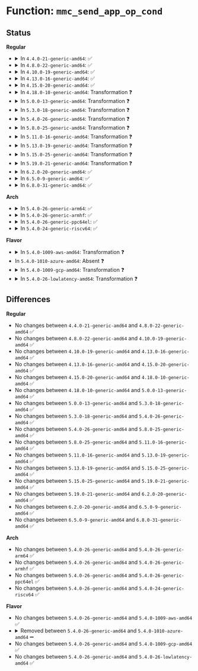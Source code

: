 # Function: <code>mmc_send_app_op_cond</code>

## Status
<b>Regular</b>
<ul>
<li>
<details>
<summary>In <code>4.4.0-21-generic-amd64</code>: ✅</summary>

```c
int mmc_send_app_op_cond(struct mmc_host * host, u32 ocr, u32 * rocr)
```

```json
{
  "name": "mmc_send_app_op_cond",
  "collision_type": "Unique Global",
  "inline_type": "No",
  "funcs": [
    {
      "addr": 18446744071585956432,
      "name": "mmc_send_app_op_cond",
      "external": true,
      "loc": "drivers/mmc/core/sd_ops.c:150",
      "file": "drivers/mmc/core/sd_ops.c",
      "inline": "seen, unknown",
      "caller_inline": [],
      "caller_func": [
        "drivers/mmc/core/sd.c:mmc_sd_get_cid",
        "drivers/mmc/core/sd.c:mmc_attach_sd"
      ]
    }
  ],
  "symbols": [
    {
      "addr": 18446744071585956432,
      "name": "mmc_send_app_op_cond",
      "section": ".text",
      "bind": "STB_GLOBAL",
      "size": 285
    }
  ]
}
```
</details>
</li>
<li>
<details>
<summary>In <code>4.8.0-22-generic-amd64</code>: ✅</summary>

```c
int mmc_send_app_op_cond(struct mmc_host * host, u32 ocr, u32 * rocr)
```

```json
{
  "name": "mmc_send_app_op_cond",
  "collision_type": "Unique Global",
  "inline_type": "No",
  "funcs": [
    {
      "addr": 18446744071586361856,
      "name": "mmc_send_app_op_cond",
      "external": true,
      "loc": "drivers/mmc/core/sd_ops.c:145",
      "file": "drivers/mmc/core/sd_ops.c",
      "inline": "seen, unknown",
      "caller_inline": [],
      "caller_func": [
        "drivers/mmc/core/sd.c:mmc_attach_sd",
        "drivers/mmc/core/sd.c:mmc_sd_get_cid"
      ]
    }
  ],
  "symbols": [
    {
      "addr": 18446744071586361856,
      "name": "mmc_send_app_op_cond",
      "section": ".text",
      "bind": "STB_GLOBAL",
      "size": 279
    }
  ]
}
```
</details>
</li>
<li>
<details>
<summary>In <code>4.10.0-19-generic-amd64</code>: ✅</summary>

```c
int mmc_send_app_op_cond(struct mmc_host * host, u32 ocr, u32 * rocr)
```

```json
{
  "name": "mmc_send_app_op_cond",
  "collision_type": "Unique Global",
  "inline_type": "No",
  "funcs": [
    {
      "addr": 18446744071586570944,
      "name": "mmc_send_app_op_cond",
      "external": true,
      "loc": "drivers/mmc/core/sd_ops.c:142",
      "file": "drivers/mmc/core/sd_ops.c",
      "inline": "seen, unknown",
      "caller_inline": [],
      "caller_func": [
        "drivers/mmc/core/sd.c:mmc_attach_sd",
        "drivers/mmc/core/sd.c:mmc_sd_get_cid"
      ]
    }
  ],
  "symbols": [
    {
      "addr": 18446744071586570944,
      "name": "mmc_send_app_op_cond",
      "section": ".text",
      "bind": "STB_GLOBAL",
      "size": 268
    }
  ]
}
```
</details>
</li>
<li>
<details>
<summary>In <code>4.13.0-16-generic-amd64</code>: ✅</summary>

```c
int mmc_send_app_op_cond(struct mmc_host * host, u32 ocr, u32 * rocr)
```

```json
{
  "name": "mmc_send_app_op_cond",
  "collision_type": "Unique Global",
  "inline_type": "No",
  "funcs": [
    {
      "addr": 18446744071586695712,
      "name": "mmc_send_app_op_cond",
      "external": true,
      "loc": "drivers/mmc/core/sd_ops.c:142",
      "file": "drivers/mmc/core/sd_ops.c",
      "inline": "seen, unknown",
      "caller_inline": [],
      "caller_func": [
        "drivers/mmc/core/sd.c:mmc_attach_sd",
        "drivers/mmc/core/sd.c:mmc_sd_get_cid"
      ]
    }
  ],
  "symbols": [
    {
      "addr": 18446744071586695712,
      "name": "mmc_send_app_op_cond",
      "section": ".text",
      "bind": "STB_GLOBAL",
      "size": 277
    }
  ]
}
```
</details>
</li>
<li>
<details>
<summary>In <code>4.15.0-20-generic-amd64</code>: ✅</summary>

```c
int mmc_send_app_op_cond(struct mmc_host * host, u32 ocr, u32 * rocr)
```

```json
{
  "name": "mmc_send_app_op_cond",
  "collision_type": "Unique Global",
  "inline_type": "No",
  "funcs": [
    {
      "addr": 18446744071587180448,
      "name": "mmc_send_app_op_cond",
      "external": true,
      "loc": "drivers/mmc/core/sd_ops.c:142",
      "file": "drivers/mmc/core/sd_ops.c",
      "inline": "seen, unknown",
      "caller_inline": [],
      "caller_func": [
        "drivers/mmc/core/sd.c:mmc_attach_sd",
        "drivers/mmc/core/sd.c:mmc_sd_get_cid"
      ]
    }
  ],
  "symbols": [
    {
      "addr": 18446744071587180448,
      "name": "mmc_send_app_op_cond",
      "section": ".text",
      "bind": "STB_GLOBAL",
      "size": 277
    }
  ]
}
```
</details>
</li>
<li>
<details>
<summary>In <code>4.18.0-10-generic-amd64</code>: Transformation ❓</summary>

```c
int mmc_send_app_op_cond(struct mmc_host * host, u32 ocr, u32 * rocr)
```

```json
{
  "name": "mmc_send_app_op_cond",
  "collision_type": "Unique Global",
  "inline_type": "No",
  "funcs": [
    {
      "addr": 0,
      "name": "mmc_send_app_op_cond",
      "external": true,
      "loc": "drivers/mmc/core/sd_ops.c:142",
      "file": "drivers/mmc/core/sd_ops.c",
      "inline": "seen, unknown",
      "caller_inline": [],
      "caller_func": [
        "drivers/mmc/core/sd.c:mmc_attach_sd"
      ]
    }
  ],
  "symbols": [
    {
      "addr": 18446744071587482099,
      "name": "mmc_send_app_op_cond.cold.1",
      "section": ".text",
      "bind": "STB_LOCAL",
      "size": 27
    },
    {
      "addr": 18446744071587480576,
      "name": "mmc_send_app_op_cond",
      "section": ".text",
      "bind": "STB_GLOBAL",
      "size": 251
    }
  ]
}
```
</details>
</li>
<li>
<details>
<summary>In <code>5.0.0-13-generic-amd64</code>: Transformation ❓</summary>

```c
int mmc_send_app_op_cond(struct mmc_host * host, u32 ocr, u32 * rocr)
```

```json
{
  "name": "mmc_send_app_op_cond",
  "collision_type": "Unique Global",
  "inline_type": "No",
  "funcs": [
    {
      "addr": 0,
      "name": "mmc_send_app_op_cond",
      "external": true,
      "loc": "drivers/mmc/core/sd_ops.c:142",
      "file": "drivers/mmc/core/sd_ops.c",
      "inline": "seen, unknown",
      "caller_inline": [],
      "caller_func": [
        "drivers/mmc/core/sd.c:mmc_attach_sd"
      ]
    }
  ],
  "symbols": [
    {
      "addr": 18446744071587662211,
      "name": "mmc_send_app_op_cond.cold.1",
      "section": ".text",
      "bind": "STB_LOCAL",
      "size": 27
    },
    {
      "addr": 18446744071587660688,
      "name": "mmc_send_app_op_cond",
      "section": ".text",
      "bind": "STB_GLOBAL",
      "size": 251
    }
  ]
}
```
</details>
</li>
<li>
<details>
<summary>In <code>5.3.0-18-generic-amd64</code>: Transformation ❓</summary>

```c
int mmc_send_app_op_cond(struct mmc_host * host, u32 ocr, u32 * rocr)
```

```json
{
  "name": "mmc_send_app_op_cond",
  "collision_type": "Unique Global",
  "inline_type": "No",
  "funcs": [
    {
      "addr": 0,
      "name": "mmc_send_app_op_cond",
      "external": true,
      "loc": "drivers/mmc/core/sd_ops.c:117",
      "file": "drivers/mmc/core/sd_ops.c",
      "inline": "seen, unknown",
      "caller_inline": [],
      "caller_func": [
        "drivers/mmc/core/sd.c:mmc_attach_sd",
        "drivers/mmc/core/sd.c:mmc_sd_get_cid"
      ]
    }
  ],
  "symbols": [
    {
      "addr": 18446744071587940525,
      "name": "mmc_send_app_op_cond.cold",
      "section": ".text",
      "bind": "STB_LOCAL",
      "size": 27
    },
    {
      "addr": 18446744071587938992,
      "name": "mmc_send_app_op_cond",
      "section": ".text",
      "bind": "STB_GLOBAL",
      "size": 246
    }
  ]
}
```
</details>
</li>
<li>
<details>
<summary>In <code>5.4.0-26-generic-amd64</code>: Transformation ❓</summary>

```c
int mmc_send_app_op_cond(struct mmc_host * host, u32 ocr, u32 * rocr)
```

```json
{
  "name": "mmc_send_app_op_cond",
  "collision_type": "Unique Global",
  "inline_type": "No",
  "funcs": [
    {
      "addr": 0,
      "name": "mmc_send_app_op_cond",
      "external": true,
      "loc": "drivers/mmc/core/sd_ops.c:117",
      "file": "drivers/mmc/core/sd_ops.c",
      "inline": "seen, unknown",
      "caller_inline": [],
      "caller_func": [
        "drivers/mmc/core/sd.c:mmc_attach_sd",
        "drivers/mmc/core/sd.c:mmc_sd_get_cid"
      ]
    }
  ],
  "symbols": [
    {
      "addr": 18446744071588146405,
      "name": "mmc_send_app_op_cond.cold",
      "section": ".text",
      "bind": "STB_LOCAL",
      "size": 27
    },
    {
      "addr": 18446744071588144896,
      "name": "mmc_send_app_op_cond",
      "section": ".text",
      "bind": "STB_GLOBAL",
      "size": 246
    }
  ]
}
```
</details>
</li>
<li>
<details>
<summary>In <code>5.8.0-25-generic-amd64</code>: Transformation ❓</summary>

```c
int mmc_send_app_op_cond(struct mmc_host * host, u32 ocr, u32 * rocr)
```

```json
{
  "name": "mmc_send_app_op_cond",
  "collision_type": "Unique Global",
  "inline_type": "No",
  "funcs": [
    {
      "addr": 0,
      "name": "mmc_send_app_op_cond",
      "external": true,
      "loc": "drivers/mmc/core/sd_ops.c:117",
      "file": "drivers/mmc/core/sd_ops.c",
      "inline": "seen, unknown",
      "caller_inline": [],
      "caller_func": [
        "drivers/mmc/core/sd.c:mmc_attach_sd",
        "drivers/mmc/core/sd.c:mmc_sd_get_cid"
      ]
    }
  ],
  "symbols": [
    {
      "addr": 18446744071589010165,
      "name": "mmc_send_app_op_cond.cold",
      "section": ".text",
      "bind": "STB_LOCAL",
      "size": 27
    },
    {
      "addr": 18446744071589008672,
      "name": "mmc_send_app_op_cond",
      "section": ".text",
      "bind": "STB_GLOBAL",
      "size": 246
    }
  ]
}
```
</details>
</li>
<li>
<details>
<summary>In <code>5.11.0-16-generic-amd64</code>: Transformation ❓</summary>

```c
int mmc_send_app_op_cond(struct mmc_host * host, u32 ocr, u32 * rocr)
```

```json
{
  "name": "mmc_send_app_op_cond",
  "collision_type": "Unique Global",
  "inline_type": "No",
  "funcs": [
    {
      "addr": 0,
      "name": "mmc_send_app_op_cond",
      "external": true,
      "loc": "drivers/mmc/core/sd_ops.c:117",
      "file": "drivers/mmc/core/sd_ops.c",
      "inline": "seen, unknown",
      "caller_inline": [],
      "caller_func": [
        "drivers/mmc/core/sd.c:mmc_attach_sd",
        "drivers/mmc/core/sd.c:mmc_sd_get_cid"
      ]
    }
  ],
  "symbols": [
    {
      "addr": 18446744071591604517,
      "name": "mmc_send_app_op_cond.cold",
      "section": ".text",
      "bind": "STB_LOCAL",
      "size": 27
    },
    {
      "addr": 18446744071589017664,
      "name": "mmc_send_app_op_cond",
      "section": ".text",
      "bind": "STB_GLOBAL",
      "size": 246
    }
  ]
}
```
</details>
</li>
<li>
<details>
<summary>In <code>5.13.0-19-generic-amd64</code>: Transformation ❓</summary>

```c
int mmc_send_app_op_cond(struct mmc_host * host, u32 ocr, u32 * rocr)
```

```json
{
  "name": "mmc_send_app_op_cond",
  "collision_type": "Unique Global",
  "inline_type": "No",
  "funcs": [
    {
      "addr": 0,
      "name": "mmc_send_app_op_cond",
      "external": true,
      "loc": "drivers/mmc/core/sd_ops.c:117",
      "file": "drivers/mmc/core/sd_ops.c",
      "inline": "seen, unknown",
      "caller_inline": [],
      "caller_func": [
        "drivers/mmc/core/sd.c:mmc_attach_sd",
        "drivers/mmc/core/sd.c:mmc_sd_get_cid"
      ]
    }
  ],
  "symbols": [
    {
      "addr": 18446744071591548063,
      "name": "mmc_send_app_op_cond.cold",
      "section": ".text",
      "bind": "STB_LOCAL",
      "size": 27
    },
    {
      "addr": 18446744071588904992,
      "name": "mmc_send_app_op_cond",
      "section": ".text",
      "bind": "STB_GLOBAL",
      "size": 246
    }
  ]
}
```
</details>
</li>
<li>
<details>
<summary>In <code>5.15.0-25-generic-amd64</code>: Transformation ❓</summary>

```c
int mmc_send_app_op_cond(struct mmc_host * host, u32 ocr, u32 * rocr)
```

```json
{
  "name": "mmc_send_app_op_cond",
  "collision_type": "Unique Global",
  "inline_type": "No",
  "funcs": [
    {
      "addr": 0,
      "name": "mmc_send_app_op_cond",
      "external": true,
      "loc": "drivers/mmc/core/sd_ops.c:118",
      "file": "drivers/mmc/core/sd_ops.c",
      "inline": "seen, unknown",
      "caller_inline": [],
      "caller_func": [
        "drivers/mmc/core/sd.c:mmc_attach_sd",
        "drivers/mmc/core/sd.c:mmc_sd_get_cid"
      ]
    }
  ],
  "symbols": [
    {
      "addr": 18446744071592666431,
      "name": "mmc_send_app_op_cond.cold",
      "section": ".text",
      "bind": "STB_LOCAL",
      "size": 27
    },
    {
      "addr": 18446744071589611488,
      "name": "mmc_send_app_op_cond",
      "section": ".text",
      "bind": "STB_GLOBAL",
      "size": 251
    }
  ]
}
```
</details>
</li>
<li>
<details>
<summary>In <code>5.19.0-21-generic-amd64</code>: Transformation ❓</summary>

```c
int mmc_send_app_op_cond(struct mmc_host * host, u32 ocr, u32 * rocr)
```

```json
{
  "name": "mmc_send_app_op_cond",
  "collision_type": "Unique Global",
  "inline_type": "No",
  "funcs": [
    {
      "addr": 0,
      "name": "mmc_send_app_op_cond",
      "external": true,
      "loc": "drivers/mmc/core/sd_ops.c:118",
      "file": "drivers/mmc/core/sd_ops.c",
      "inline": "seen, unknown",
      "caller_inline": [],
      "caller_func": [
        "drivers/mmc/core/sd.c:mmc_attach_sd",
        "drivers/mmc/core/sd.c:mmc_sd_get_cid"
      ]
    }
  ],
  "symbols": [
    {
      "addr": 18446744071594551650,
      "name": "mmc_send_app_op_cond.cold",
      "section": ".text",
      "bind": "STB_LOCAL",
      "size": 27
    },
    {
      "addr": 18446744071591109376,
      "name": "mmc_send_app_op_cond",
      "section": ".text",
      "bind": "STB_GLOBAL",
      "size": 258
    }
  ]
}
```
</details>
</li>
<li>
<details>
<summary>In <code>6.2.0-20-generic-amd64</code>: ✅</summary>

```c
int mmc_send_app_op_cond(struct mmc_host * host, u32 ocr, u32 * rocr)
```

```json
{
  "name": "mmc_send_app_op_cond",
  "collision_type": "Unique Global",
  "inline_type": "No",
  "funcs": [
    {
      "addr": 18446744071592830400,
      "name": "mmc_send_app_op_cond",
      "external": true,
      "loc": "drivers/mmc/core/sd_ops.c:118",
      "file": "drivers/mmc/core/sd_ops.c",
      "inline": "seen, unknown",
      "caller_inline": [],
      "caller_func": [
        "drivers/mmc/core/sd.c:mmc_attach_sd",
        "drivers/mmc/core/sd.c:mmc_sd_get_cid"
      ]
    }
  ],
  "symbols": [
    {
      "addr": 18446744071592830400,
      "name": "mmc_send_app_op_cond",
      "section": ".text",
      "bind": "STB_GLOBAL",
      "size": 275
    }
  ]
}
```
</details>
</li>
<li>
<details>
<summary>In <code>6.5.0-9-generic-amd64</code>: ✅</summary>

```c
int mmc_send_app_op_cond(struct mmc_host * host, u32 ocr, u32 * rocr)
```

```json
{
  "name": "mmc_send_app_op_cond",
  "collision_type": "Unique Global",
  "inline_type": "No",
  "funcs": [
    {
      "addr": 18446744071593266992,
      "name": "mmc_send_app_op_cond",
      "external": true,
      "loc": "drivers/mmc/core/sd_ops.c:118",
      "file": "drivers/mmc/core/sd_ops.c",
      "inline": "seen, unknown",
      "caller_inline": [],
      "caller_func": [
        "drivers/mmc/core/sd.c:mmc_attach_sd",
        "drivers/mmc/core/sd.c:mmc_sd_get_cid"
      ]
    }
  ],
  "symbols": [
    {
      "addr": 18446744071593266992,
      "name": "mmc_send_app_op_cond",
      "section": ".text",
      "bind": "STB_GLOBAL",
      "size": 275
    }
  ]
}
```
</details>
</li>
<li>
<details>
<summary>In <code>6.8.0-31-generic-amd64</code>: ✅</summary>

```c
int mmc_send_app_op_cond(struct mmc_host * host, u32 ocr, u32 * rocr)
```

```json
{
  "name": "mmc_send_app_op_cond",
  "collision_type": "Unique Global",
  "inline_type": "No",
  "funcs": [
    {
      "addr": 18446744071594023024,
      "name": "mmc_send_app_op_cond",
      "external": true,
      "loc": "drivers/mmc/core/sd_ops.c:118",
      "file": "drivers/mmc/core/sd_ops.c",
      "inline": "seen, unknown",
      "caller_inline": [],
      "caller_func": [
        "drivers/mmc/core/sd.c:mmc_attach_sd",
        "drivers/mmc/core/sd.c:mmc_sd_get_cid"
      ]
    }
  ],
  "symbols": [
    {
      "addr": 18446744071594023024,
      "name": "mmc_send_app_op_cond",
      "section": ".text",
      "bind": "STB_GLOBAL",
      "size": 275
    }
  ]
}
```
</details>
</li>
</ul>
<b>Arch</b>
<ul>
<li>
<details>
<summary>In <code>5.4.0-26-generic-arm64</code>: ✅</summary>

```c
int mmc_send_app_op_cond(struct mmc_host * host, u32 ocr, u32 * rocr)
```

```json
{
  "name": "mmc_send_app_op_cond",
  "collision_type": "Unique Global",
  "inline_type": "No",
  "funcs": [
    {
      "addr": 18446603336501397528,
      "name": "mmc_send_app_op_cond",
      "external": true,
      "loc": "drivers/mmc/core/sd_ops.c:117",
      "file": "drivers/mmc/core/sd_ops.c",
      "inline": "seen, unknown",
      "caller_inline": [],
      "caller_func": [
        "drivers/mmc/core/sd.c:mmc_attach_sd",
        "drivers/mmc/core/sd.c:mmc_sd_get_cid"
      ]
    }
  ],
  "symbols": [
    {
      "addr": 18446603336501397528,
      "name": "mmc_send_app_op_cond",
      "section": ".text",
      "bind": "STB_GLOBAL",
      "size": 284
    }
  ]
}
```
</details>
</li>
<li>
<details>
<summary>In <code>5.4.0-26-generic-armhf</code>: ✅</summary>

```c
int mmc_send_app_op_cond(struct mmc_host * host, u32 ocr, u32 * rocr)
```

```json
{
  "name": "mmc_send_app_op_cond",
  "collision_type": "Unique Global",
  "inline_type": "No",
  "funcs": [
    {
      "addr": 3233886616,
      "name": "mmc_send_app_op_cond",
      "external": true,
      "loc": "drivers/mmc/core/sd_ops.c:117",
      "file": "drivers/mmc/core/sd_ops.c",
      "inline": "seen, unknown",
      "caller_inline": [],
      "caller_func": [
        "drivers/mmc/core/sd.c:mmc_attach_sd",
        "drivers/mmc/core/sd.c:mmc_sd_get_cid"
      ]
    }
  ],
  "symbols": [
    {
      "addr": 3233886616,
      "name": "mmc_send_app_op_cond",
      "section": ".text",
      "bind": "STB_GLOBAL",
      "size": 304
    }
  ]
}
```
</details>
</li>
<li>
<details>
<summary>In <code>5.4.0-26-generic-ppc64el</code>: ✅</summary>

```c
int mmc_send_app_op_cond(struct mmc_host * host, u32 ocr, u32 * rocr)
```

```json
{
  "name": "mmc_send_app_op_cond",
  "collision_type": "Unique Global",
  "inline_type": "No",
  "funcs": [
    {
      "addr": 13835058055294961280,
      "name": "mmc_send_app_op_cond",
      "external": true,
      "loc": "drivers/mmc/core/sd_ops.c:117",
      "file": "drivers/mmc/core/sd_ops.c",
      "inline": "seen, unknown",
      "caller_inline": [],
      "caller_func": [
        "drivers/mmc/core/sd.c:mmc_attach_sd",
        "drivers/mmc/core/sd.c:mmc_sd_get_cid"
      ]
    }
  ],
  "symbols": [
    {
      "addr": 13835058055294961280,
      "name": "mmc_send_app_op_cond",
      "section": ".text",
      "bind": "STB_GLOBAL",
      "size": 408
    }
  ]
}
```
</details>
</li>
<li>
<details>
<summary>In <code>5.4.0-24-generic-riscv64</code>: ✅</summary>

```c
int mmc_send_app_op_cond(struct mmc_host * host, u32 ocr, u32 * rocr)
```

```json
{
  "name": "mmc_send_app_op_cond",
  "collision_type": "Unique Global",
  "inline_type": "No",
  "funcs": [
    {
      "addr": 18446743936278005212,
      "name": "mmc_send_app_op_cond",
      "external": true,
      "loc": "drivers/mmc/core/sd_ops.c:117",
      "file": "drivers/mmc/core/sd_ops.c",
      "inline": "seen, unknown",
      "caller_inline": [],
      "caller_func": [
        "drivers/mmc/core/sd.c:mmc_attach_sd",
        "drivers/mmc/core/sd.c:mmc_sd_get_cid"
      ]
    }
  ],
  "symbols": [
    {
      "addr": 18446743936278005212,
      "name": "mmc_send_app_op_cond",
      "section": ".text",
      "bind": "STB_GLOBAL",
      "size": 268
    }
  ]
}
```
</details>
</li>
</ul>
<b>Flavor</b>
<ul>
<li>
<details>
<summary>In <code>5.4.0-1009-aws-amd64</code>: Transformation ❓</summary>

```c
int mmc_send_app_op_cond(struct mmc_host * host, u32 ocr, u32 * rocr)
```

```json
{
  "name": "mmc_send_app_op_cond",
  "collision_type": "Unique Global",
  "inline_type": "No",
  "funcs": [
    {
      "addr": 0,
      "name": "mmc_send_app_op_cond",
      "external": true,
      "loc": "drivers/mmc/core/sd_ops.c:117",
      "file": "drivers/mmc/core/sd_ops.c",
      "inline": "seen, unknown",
      "caller_inline": [],
      "caller_func": [
        "drivers/mmc/core/sd.c:mmc_attach_sd",
        "drivers/mmc/core/sd.c:mmc_sd_get_cid"
      ]
    }
  ],
  "symbols": [
    {
      "addr": 18446744071587767973,
      "name": "mmc_send_app_op_cond.cold",
      "section": ".text",
      "bind": "STB_LOCAL",
      "size": 27
    },
    {
      "addr": 18446744071587766464,
      "name": "mmc_send_app_op_cond",
      "section": ".text",
      "bind": "STB_GLOBAL",
      "size": 246
    }
  ]
}
```
</details>
</li>
<li>
In <code>5.4.0-1010-azure-amd64</code>: Absent ❓
</li>
<li>
<details>
<summary>In <code>5.4.0-1009-gcp-amd64</code>: Transformation ❓</summary>

```c
int mmc_send_app_op_cond(struct mmc_host * host, u32 ocr, u32 * rocr)
```

```json
{
  "name": "mmc_send_app_op_cond",
  "collision_type": "Unique Global",
  "inline_type": "No",
  "funcs": [
    {
      "addr": 0,
      "name": "mmc_send_app_op_cond",
      "external": true,
      "loc": "drivers/mmc/core/sd_ops.c:117",
      "file": "drivers/mmc/core/sd_ops.c",
      "inline": "seen, unknown",
      "caller_inline": [],
      "caller_func": [
        "drivers/mmc/core/sd.c:mmc_attach_sd",
        "drivers/mmc/core/sd.c:mmc_sd_get_cid"
      ]
    }
  ],
  "symbols": [
    {
      "addr": 18446744071588100933,
      "name": "mmc_send_app_op_cond.cold",
      "section": ".text",
      "bind": "STB_LOCAL",
      "size": 27
    },
    {
      "addr": 18446744071588099424,
      "name": "mmc_send_app_op_cond",
      "section": ".text",
      "bind": "STB_GLOBAL",
      "size": 246
    }
  ]
}
```
</details>
</li>
<li>
<details>
<summary>In <code>5.4.0-26-lowlatency-amd64</code>: Transformation ❓</summary>

```c
int mmc_send_app_op_cond(struct mmc_host * host, u32 ocr, u32 * rocr)
```

```json
{
  "name": "mmc_send_app_op_cond",
  "collision_type": "Unique Global",
  "inline_type": "No",
  "funcs": [
    {
      "addr": 0,
      "name": "mmc_send_app_op_cond",
      "external": true,
      "loc": "drivers/mmc/core/sd_ops.c:117",
      "file": "drivers/mmc/core/sd_ops.c",
      "inline": "seen, unknown",
      "caller_inline": [],
      "caller_func": [
        "drivers/mmc/core/sd.c:mmc_attach_sd",
        "drivers/mmc/core/sd.c:mmc_sd_get_cid"
      ]
    }
  ],
  "symbols": [
    {
      "addr": 18446744071588218469,
      "name": "mmc_send_app_op_cond.cold",
      "section": ".text",
      "bind": "STB_LOCAL",
      "size": 27
    },
    {
      "addr": 18446744071588216960,
      "name": "mmc_send_app_op_cond",
      "section": ".text",
      "bind": "STB_GLOBAL",
      "size": 246
    }
  ]
}
```
</details>
</li>
</ul>

## Differences
<b>Regular</b>
<ul>
<li>
No changes between <code>4.4.0-21-generic-amd64</code> and <code>4.8.0-22-generic-amd64</code> ✅
</li>
<li>
No changes between <code>4.8.0-22-generic-amd64</code> and <code>4.10.0-19-generic-amd64</code> ✅
</li>
<li>
No changes between <code>4.10.0-19-generic-amd64</code> and <code>4.13.0-16-generic-amd64</code> ✅
</li>
<li>
No changes between <code>4.13.0-16-generic-amd64</code> and <code>4.15.0-20-generic-amd64</code> ✅
</li>
<li>
No changes between <code>4.15.0-20-generic-amd64</code> and <code>4.18.0-10-generic-amd64</code> ✅
</li>
<li>
No changes between <code>4.18.0-10-generic-amd64</code> and <code>5.0.0-13-generic-amd64</code> ✅
</li>
<li>
No changes between <code>5.0.0-13-generic-amd64</code> and <code>5.3.0-18-generic-amd64</code> ✅
</li>
<li>
No changes between <code>5.3.0-18-generic-amd64</code> and <code>5.4.0-26-generic-amd64</code> ✅
</li>
<li>
No changes between <code>5.4.0-26-generic-amd64</code> and <code>5.8.0-25-generic-amd64</code> ✅
</li>
<li>
No changes between <code>5.8.0-25-generic-amd64</code> and <code>5.11.0-16-generic-amd64</code> ✅
</li>
<li>
No changes between <code>5.11.0-16-generic-amd64</code> and <code>5.13.0-19-generic-amd64</code> ✅
</li>
<li>
No changes between <code>5.13.0-19-generic-amd64</code> and <code>5.15.0-25-generic-amd64</code> ✅
</li>
<li>
No changes between <code>5.15.0-25-generic-amd64</code> and <code>5.19.0-21-generic-amd64</code> ✅
</li>
<li>
No changes between <code>5.19.0-21-generic-amd64</code> and <code>6.2.0-20-generic-amd64</code> ✅
</li>
<li>
No changes between <code>6.2.0-20-generic-amd64</code> and <code>6.5.0-9-generic-amd64</code> ✅
</li>
<li>
No changes between <code>6.5.0-9-generic-amd64</code> and <code>6.8.0-31-generic-amd64</code> ✅
</li>
</ul>
<b>Arch</b>
<ul>
<li>
No changes between <code>5.4.0-26-generic-amd64</code> and <code>5.4.0-26-generic-arm64</code> ✅
</li>
<li>
No changes between <code>5.4.0-26-generic-amd64</code> and <code>5.4.0-26-generic-armhf</code> ✅
</li>
<li>
No changes between <code>5.4.0-26-generic-amd64</code> and <code>5.4.0-26-generic-ppc64el</code> ✅
</li>
<li>
No changes between <code>5.4.0-26-generic-amd64</code> and <code>5.4.0-24-generic-riscv64</code> ✅
</li>
</ul>
<b>Flavor</b>
<ul>
<li>
No changes between <code>5.4.0-26-generic-amd64</code> and <code>5.4.0-1009-aws-amd64</code> ✅
</li>
<li>
<details>
<summary>Removed between <code>5.4.0-26-generic-amd64</code> and <code>5.4.0-1010-azure-amd64</code> ➖</summary>

```c
int mmc_send_app_op_cond(struct mmc_host * host, u32 ocr, u32 * rocr)
```
</details>
</li>
<li>
No changes between <code>5.4.0-26-generic-amd64</code> and <code>5.4.0-1009-gcp-amd64</code> ✅
</li>
<li>
No changes between <code>5.4.0-26-generic-amd64</code> and <code>5.4.0-26-lowlatency-amd64</code> ✅
</li>
</ul>
